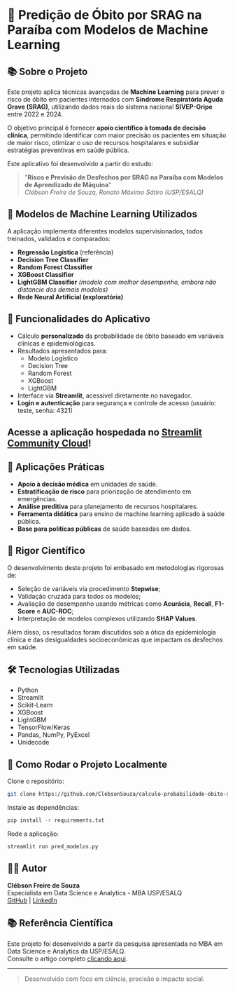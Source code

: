 # 🎯 Predição de Óbito por SRAG na Paraíba com Modelos de Machine Learning

## 📚 Sobre o Projeto

Este projeto aplica técnicas avançadas de **Machine Learning** para prever o risco de óbito em pacientes internados com **Síndrome Respiratória Aguda Grave (SRAG)**, utilizando dados reais do sistema nacional **SIVEP-Gripe** entre 2022 e 2024.

O objetivo principal é fornecer **apoio científico à tomada de decisão clínica**, permitindo identificar com maior precisão os pacientes em situação de maior risco, otimizar o uso de recursos hospitalares e subsidiar estratégias preventivas em saúde pública.

Este aplicativo foi desenvolvido a partir do estudo:

> "**Risco e Previsão de Desfechos por SRAG na Paraíba com Modelos de Aprendizado de Máquina**"  
> *Clébson Freire de Souza, Renato Máximo Sátiro (USP/ESALQ)*

## 🧠 Modelos de Machine Learning Utilizados

A aplicação implementa diferentes modelos supervisionados, todos treinados, validados e comparados:

- **Regressão Logística** (referência)
- **Decision Tree Classifier**
- **Random Forest Classifier**
- **XGBoost Classifier**
- **LightGBM Classifier** *(modelo com melhor desempenho, embora não distancie dos demais modelos)*
- **Rede Neural Artificial (exploratória)**

## 🚀 Funcionalidades do Aplicativo

- Cálculo **personalizado** da probabilidade de óbito baseado em variáveis clínicas e epidemiológicas.
- Resultados apresentados para:
  - Modelo Logístico
  - Decision Tree
  - Random Forest
  - XGBoost
  - LightGBM
- Interface via **Streamlit**, acessível diretamente no navegador.
- **Login e autenticação** para segurança e controle de acesso (usuário: teste, senha: 4321)

## Acesse a aplicação hospedada no [Streamlit Community Cloud](https://calculoprobabilidadeobitosrag-d6cdur2jlxjzwgvfzhaksc.streamlit.app/)!

## 🏥 Aplicações Práticas

- **Apoio à decisão médica** em unidades de saúde.
- **Estratificação de risco** para priorização de atendimento em emergências.
- **Análise preditiva** para planejamento de recursos hospitalares.
- **Ferramenta didática** para ensino de machine learning aplicado à saúde pública.
- **Base para políticas públicas** de saúde baseadas em dados.

## 🔬 Rigor Científico

O desenvolvimento deste projeto foi embasado em metodologias rigorosas de:

- Seleção de variáveis via procedimento **Stepwise**;
- Validação cruzada para todos os modelos;
- Avaliação de desempenho usando métricas como **Acurácia**, **Recall**, **F1-Score** e **AUC-ROC**;
- Interpretação de modelos complexos utilizando **SHAP Values**.

Além disso, os resultados foram discutidos sob a ótica da epidemiologia clínica e das desigualdades socioeconômicas que impactam os desfechos em saúde.

## 🛠️ Tecnologias Utilizadas

- Python
- Streamlit
- Scikit-Learn
- XGBoost
- LightGBM
- TensorFlow/Keras
- Pandas, NumPy, PyExcel
- Unidecode

## 📄 Como Rodar o Projeto Localmente

Clone o repositório:
```bash
git clone https://github.com/ClebsonSouza/calculo-probabilidade-obito-srag.git
```

Instale as dependências:
```bash
pip install -r requirements.txt
```

Rode a aplicação:
```bash
streamlit run pred_modelos.py
```

## 👨‍🔬 Autor

**Clébson Freire de Souza**  
Especialista em Data Science e Analytics - MBA USP/ESALQ  
[GitHub](https://github.com/ClebsonSouza) | [LinkedIn](#)

## 📚 Referência Científica

Este projeto foi desenvolvido a partir da pesquisa apresentada no MBA em Data Science e Analytics da USP/ESALQ.  
Consulte o artigo completo [clicando aqui](#).

---

> Desenvolvido com foco em ciência, precisão e impacto social.
